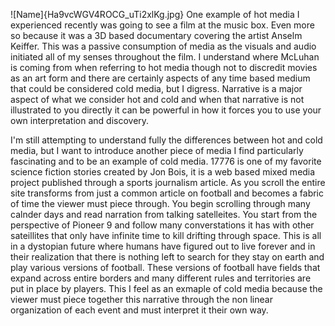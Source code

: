 ![Name]{Ha9vcWGV4ROCG_uTi2xlKg.jpg}
One example of hot media I experienced recently was going to see a film at the music box. Even more so because it was a 3D based documentary covering the artist Anselm Keiffer. This was a passive consumption of media as the visuals and audio initiated all of my senses throughout the film. I understand where McLuhan is coming from when referring to hot media though not to discredit movies as an art form and there are certainly aspects of any time based medium that could be considered cold media, but I digress. Narrative is a major aspect of what we consider hot and cold and when that narrative is not illustrated to you directly it can be powerful in how it forces you to use your own interpretation and discovery.  

I'm still attempting to understand fully the differences between hot and cold media, but I want to introduce another piece of media I find particularly fascinating and to be an example of cold media. 17776 is one of my favorite science fiction stories created by Jon Bois, it is a web based mixed media project published through a sports journalism article. As you scroll the entire site transforms from just a common article on football and becomes a fabric of time the viewer must piece through. You begin scrolling through many calnder days and read narration from talking satelleites. You start from the perspective of Pioneer 9 and follow many converstations it has with other sateillites that only have infinite time to kill drifting through space. This is all in a dystopian future where humans have figured out to live forever and in their realization that there is nothing left to search for they stay on earth and play various versions of football. These versions of football have fields that expand across entire borders and many different rules and territories are put in place by players. This I feel as an exmaple of cold media because the viewer must piece together this narrative through the non linear organization of each event and must interpret it their own way.
